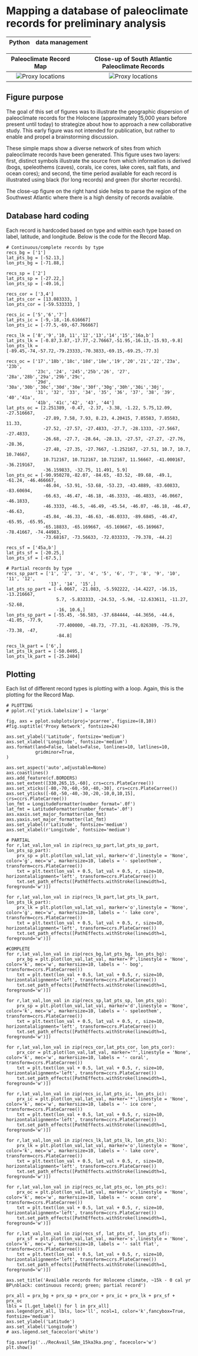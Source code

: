 # Mapping a database of paleoclimate records for preliminary analysis
|Python | data management|
|-|-|

Paleoclimate Record Map            |  Close-up of South Atlantic Paleoclimate Records
:-------------------------:|:-------------------------:
![Proxy locations](/assets/RecAvail_SAm_15ka3ka.png)   |  ![Proxy locations](/assets/RecAvail_SAtl_15ka3ka.png)

## Figure purpose

The goal of this set of figures was to illustrate the geographic dispersion of paleoclimate records for the Holocene (approximately 15,000 years before present until today) to strategize about how to approach a new collaborative study. This early figure was not intended for publication, but rather to enable and propel a brainstorming discussion. 

These simple maps show a diverse network of sites from which paleoclimate records have been generated. This figure uses two layers: first, distinct symbols illustrate the source from which information is derived (bogs, speleothems (caves), corals, ice cores, lake cores, salt flats, and ocean cores); and second, the time period available for each record is illustrated using black (for long records) and green (for shorter records).

The close-up figure on the right hand side helps to parse the region of the Southwest Atlantic where there is a high density of records available.  

## Database hard coding
Each record is hardcoded based on type and within each type based on label, latitude, and longitude. Below is the code for the Record Map.
```
# Continuous/complete records by type
recs_bg = ['1']
lat_pts_bg = [-52.13,]
lon_pts_bg = [-71.88,]

recs_sp = ['2']
lat_pts_sp = [-27.22,]
lon_pts_sp = [-49.16,]

recs_cor = ['3,4']
lat_pts_cor = [13.083333, ]
lon_pts_cor = [-59.533333, ]

recs_ic = ['5','6','7']
lat_pts_ic = [-9,-18,-16.616667]
lon_pts_ic = [-77.5,-69,-67.766667]

recs_lk = ['8','9','10, 11','12','13','14','15','16a,b']
lat_pts_lk = [-0.87,3.87,-17.77,-2.76667,-51.95,-16.13,-15.93,-9.8]
lon_pts_lk = [-89.45,-74,-57.72,-79.23333,-70.3833,-69.15,-69.25,-77.3]

recs_oc = ['17','18b','18c','18d','18e','19','20','21','22','23a', '23b',
           '23c', '24', '245','25b','26', '27', '28a','28b','29a','29b','29c',
           '29d', '30a','30b','30c','30d','30e','30f','30g','30h','30i','30j',
           '31', '32', '33', '34', '35', '36', '37', '38', '39', '40','41a',
           '41b', '41c','42', '43', '44']
lat_pts_oc = [2.251389, -0.47, -2.37, -3.38, -1.22, 5.75,12.09, -27.516667,
              -27.89, 7.58, 7.93, 8.23, 4.20415, 7.85583, 7.85583, 11.33,
              -27.52, -27.57, -27.4833, -27.7, -28.1333, -27.5667, -27.4833,
              -26.68, -27.7, -28.64, -28.13, -27.57, -27.27, -27.76, -28.36,
              -27.48, -27.35, -27.7667, -1.252167, -27.51, 10.7, 10.7, 10.74667,
              10.712167, 10.712167, 10.712167, 11.56667, -41.000167, -36.219167,
              -36.159833, -32.75, 11.491, 5.9]
lon_pts_oc = [-90.950278,-82.07, -84.65, -83.52, -89.68, -49.1, -61.24, -46.466667,
              -46.04, -53.91, -53.68, -53.23, -43.4889, -83.60833, -83.60694,
              -66.63, -46.47, -46.18, -46.3333, -46.4833, -46.0667, -46.1833, 
              -46.3333, -46.5, -46.49, -45.54, -46.07, -46.18, -46.47, -46.63,
              -45.84, -46.33, -46.63, -46.0333, -89.6845, -46.47, -65.95, -65.95,
              -65.18833, -65.169667, -65.169667, -65.169667, -78.41667, -74.44983, 
              -73.68167, -73.56633, -72.033333, -79.378, -44.2]

recs_sf = ['45a,b']
lat_pts_sf = [-20.25,]
lon_pts_sf = [-67.5,]

# Partial records by type
recs_sp_part = ['1', '2', '3', '4', '5', '6', '7', '8', '9', '10', '11', '12', 
                '13', '14', '15',]
lat_pts_sp_part = [-4.0667, -21.083, -5.592222, -14.4227, -16.15, -13.216667, 
                   5.7, -5.833333, -24.53, -5.94, -12.633611, -11.27, -52.68, 
                   -16, 10.6,]
lon_pts_sp_part = [-55.45, -56.583, -37.684444, -44.3656, -44.6, -41.05, -77.9, 
                   -77.400000, -48.73, -77.31, -41.026389, -75.79, -73.38, -47, 
                   -84.8]

recs_lk_part = ['6',]
lat_pts_lk_part = [-50.0495,]
lon_pts_lk_part = [-25.2404]
```

## Plotting
Each list of different record types is plotting with a loop. Again, this is the plotting for the Record Map. 
```
# PLOTTING
# pplot.rc['ytick.labelsize'] = 'large'

fig, axs = pplot.subplots(proj='pcarree', figsize=(8,10))
#fig.suptitle('Proxy Network', fontsize=24)

axs.set_ylabel('Latitude', fontsize='medium')
axs.set_xlabel('Longitude', fontsize='medium')
axs.format(land=False, labels=False, lonlines=10, latlines=10, 
           gridminor=True, 
)

axs.set_aspect('auto',adjustable=None)  
axs.coastlines()
axs.add_feature(cf.BORDERS)  
axs.set_extent([330,265,15,-60], crs=ccrs.PlateCarree())
axs.set_xticks([-80,-70,-60,-50,-40,-30], crs=ccrs.PlateCarree())   
axs.set_yticks([-60,-50,-40,-30,-20,-10,0,10,15], crs=ccrs.PlateCarree())
lon_fmt = LongitudeFormatter(number_format='.0f')
lat_fmt = LatitudeFormatter(number_format='.0f')
axs.xaxis.set_major_formatter(lon_fmt)
axs.yaxis.set_major_formatter(lat_fmt)
axs.set_ylabel(r'Latitude', fontsize='medium')
axs.set_xlabel(r'Longitude', fontsize='medium')

# PARTIAL
for r,lat_val,lon_val in zip(recs_sp_part,lat_pts_sp_part, lon_pts_sp_part):
    prx_sp = plt.plot(lon_val,lat_val, marker='d',linestyle = 'None', color='g', mec='w', markersize=10, labels = '- speleothem', transform=ccrs.PlateCarree())
    txt = plt.text(lon_val + 0.5, lat_val + 0.5, r, size=10, horizontalalignment='left', transform=ccrs.PlateCarree())
    txt.set_path_effects([PathEffects.withStroke(linewidth=1, foreground='w')])
    
for r,lat_val,lon_val in zip(recs_lk_part,lat_pts_lk_part, lon_pts_lk_part):
    prx_lk = plt.plot(lon_val,lat_val, marker='o',linestyle = 'None', color='g', mec='w', markersize=10, labels = '- lake core', transform=ccrs.PlateCarree())
    txt = plt.text(lon_val + 0.5, lat_val + 0.5, r, size=10, horizontalalignment='left', transform=ccrs.PlateCarree())
    txt.set_path_effects([PathEffects.withStroke(linewidth=1, foreground='w')])
    
#COMPLETE
for r,lat_val,lon_val in zip(recs_bg,lat_pts_bg, lon_pts_bg):
    prx_bg = plt.plot(lon_val,lat_val, marker='P',linestyle = 'None', color='k', mec='w', markersize=10, labels = '- bog', transform=ccrs.PlateCarree())
    txt = plt.text(lon_val + 0.5, lat_val + 0.5, r, size=10, horizontalalignment='left', transform=ccrs.PlateCarree())
    txt.set_path_effects([PathEffects.withStroke(linewidth=1, foreground='w')])
    
for r,lat_val,lon_val in zip(recs_sp,lat_pts_sp, lon_pts_sp):
    prx_sp = plt.plot(lon_val,lat_val, marker='d',linestyle = 'None', color='k', mec='w', markersize=10, labels = '- speleothem', transform=ccrs.PlateCarree())
    txt = plt.text(lon_val + 0.5, lat_val + 0.5, r, size=10, horizontalalignment='left', transform=ccrs.PlateCarree())
    txt.set_path_effects([PathEffects.withStroke(linewidth=1, foreground='w')])
    
for r,lat_val,lon_val in zip(recs_cor,lat_pts_cor, lon_pts_cor):
    prx_cor = plt.plot(lon_val,lat_val, marker='^',linestyle = 'None', color='k', mec='w', markersize=10, labels = '- coral', transform=ccrs.PlateCarree())
    txt = plt.text(lon_val + 0.5, lat_val + 0.5, r, size=10, horizontalalignment='left', transform=ccrs.PlateCarree())
    txt.set_path_effects([PathEffects.withStroke(linewidth=1, foreground='w')])
    
for r,lat_val,lon_val in zip(recs_ic,lat_pts_ic, lon_pts_ic):
    prx_ic = plt.plot(lon_val,lat_val, marker='*',linestyle = 'None', color='k', mec='w', markersize=10, labels = '- ice core', transform=ccrs.PlateCarree())
    txt = plt.text(lon_val + 0.5, lat_val + 0.5, r, size=10, horizontalalignment='left', transform=ccrs.PlateCarree())
    txt.set_path_effects([PathEffects.withStroke(linewidth=1, foreground='w')])
        
for r,lat_val,lon_val in zip(recs_lk,lat_pts_lk, lon_pts_lk):
    prx_lk = plt.plot(lon_val,lat_val, marker='o',linestyle = 'None', color='k', mec='w', markersize=10, labels = '- lake core', transform=ccrs.PlateCarree())
    txt = plt.text(lon_val + 0.5, lat_val + 0.5, r, size=10, horizontalalignment='left', transform=ccrs.PlateCarree())
    txt.set_path_effects([PathEffects.withStroke(linewidth=1, foreground='w')])
    
for r,lat_val,lon_val in zip(recs_oc,lat_pts_oc, lon_pts_oc):
    prx_oc = plt.plot(lon_val,lat_val, marker='v',linestyle = 'None', color='k', mec='w', markersize=10, labels = '- ocean core', transform=ccrs.PlateCarree())
    txt = plt.text(lon_val + 0.5, lat_val + 0.5, r, size=10, horizontalalignment='left', transform=ccrs.PlateCarree())
    txt.set_path_effects([PathEffects.withStroke(linewidth=1, foreground='w')])
        
for r,lat_val,lon_val in zip(recs_sf, lat_pts_sf, lon_pts_sf):
    prx_sf = plt.plot(lon_val,lat_val, marker='s',linestyle = 'None', color='k', mec='w', markersize=10, labels = '- salt flat', transform=ccrs.PlateCarree())
    txt = plt.text(lon_val + 0.5, lat_val + 0.5, r, size=10, horizontalalignment='left', transform=ccrs.PlateCarree())
    txt.set_path_effects([PathEffects.withStroke(linewidth=1, foreground='w')])

axs.set_title('Available records for Holocene climate, ~15k - 0 cal yr BP\nblack: continuous record; green; partial record')

prx_all = prx_bg + prx_sp + prx_cor + prx_ic + prx_lk + prx_sf + prx_oc
lbls = [l.get_label() for l in prx_all]
axs.legend(prx_all, lbls, loc='ll', ncol=1, color='k',fancybox=True, fontsize='medium')
axs.set_ylabel('Latitude')
axs.set_xlabel('Longitude')
# axs.legend.set_facecolor('white')

fig.savefig('../RecAvail_SAm_15ka3ka.png', facecolor='w')
plt.show()
```

